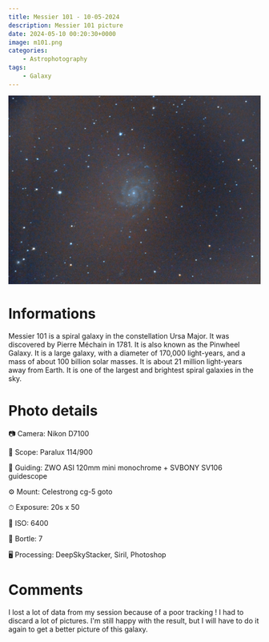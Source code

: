 ```yaml
---
title: Messier 101 - 10-05-2024
description: Messier 101 picture
date: 2024-05-10 00:20:30+0000
image: m101.png
categories:
    - Astrophotography
tags:
    - Galaxy
---
```


![Messier 101](m101.png)

# Informations

Messier 101 is a spiral galaxy in the constellation Ursa Major. It was discovered by Pierre Méchain in 1781. It is also known as the Pinwheel Galaxy. It is a large galaxy, with a diameter of 170,000 light-years, and a mass of about 100 billion solar masses. It is about 21 million light-years away from Earth. It is one of the largest and brightest spiral galaxies in the sky.


# Photo details

📷 Camera: Nikon D7100

🔭 Scope: Paralux 114/900

🎯 Guiding: ZWO ASI 120mm mini monochrome + SVBONY SV106 guidescope

⚙️ Mount: Celestrong cg-5 goto

⏱ Exposure: 20s x 50

🌌 ISO: 6400

🌇 Bortle: 7

🖥 Processing: DeepSkyStacker, Siril, Photoshop

# Comments

I lost a lot of data from my session because of a poor tracking ! I had to discard a lot of pictures. I'm still happy with the result, but I will have to do it again to get a better picture of this galaxy. 
```
